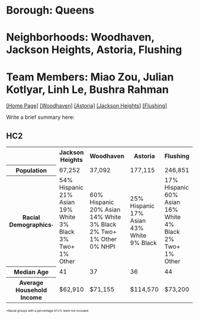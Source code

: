 # Borough: Queens
# Neighborhoods: Woodhaven, Jackson Heights, Astoria, Flushing
# Team Members: Miao Zou, Julian Kotlyar, Linh Le, Bushra Rahman
<a href='https://bushrarahman.github.io/Queens_HC11/'> [Home Page]</a> <a href='https://bushrarahman.github.io/Queens_HC11/Woodhaven.html'> [Woodhaven]</a> <a href='https://bushrarahman.github.io/Queens_HC11/astoria.html'> [Astoria]</a> <a href='https://bushrarahman.github.io/Queens_HC11/Jackson_Heights.html'> [Jackson Heights]</a> <a href='https://bushrarahman.github.io/Queens_HC11/flushing.html'> [Flushing]</a> <br>

<p> Write a brief summary here:</p>
<H2>HC2</H2>
<table>
  <tr>
    <th></th>
    <th>Jackson Heights</th>
    <th>Woodhaven</th>
    <th>Astoria</th>
    <th>Flushing</th>
    <th>Queens Overall</th>
  </tr>
  <tr>
    <th>Population</th>
    <td>67,252</th>
    <td>37,092</th>
    <td>177,115</th>
    <td>246,851</th>
    <td>2.361M</th>
  </tr>
  <tr>
    <th>Racial Demographics<span style="font-size:8px;">*</span></th>
    <td>54% Hispanic<br>21% Asian<br>19% White<br>3% Black<br>3% Two+<br>1% Other</td>
    <td>60% Hispanic<br>20% Asian<br>14% White<br>3% Black<br>2% Two+<br>1% Other<br>0% NHPI</td>
    <td>25% Hispanic<br>17% Asian<br>43% White<br>9% Black</td>
    <td>17% Hispanic<br>60% Asian<br>16% White<br>4% Black<br>2% Two+<br>1% Other</td>
    <td>26% Asian<br>24% White<br>17% Black<br>14% Hispanic (Other)<br>7% Hispanic (White)</td>
  </tr>
  <tr>
    <th>Median Age</th>
    <td>41</td>
    <td>37</td>
    <td>36</td>
    <td>44</td>
    <td>40</td>
  </tr>
  <tr>
    <th>Average Household Income</th>
    <td>$62,910</td>
    <td>$71,155</td>
    <td>$114,570</td>
    <td>$73,200</td>
    <td>$82,431</td>
  </tr>
</table>
<span style="font-size:8px;">*Racial groups with a percentage of 0% were not included</span>
